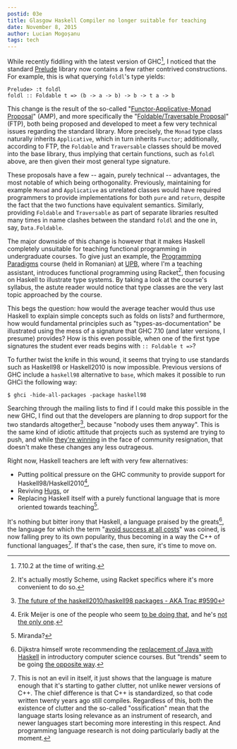 ```yaml
---
postid: 03e
title: Glasgow Haskell Compiler no longer suitable for teaching
date: November 8, 2015
author: Lucian Mogoșanu
tags: tech
---
```


While recently fiddling with the latest version of GHC[^1], I noticed that the
standard [Prelude][haskell-prelude] library now contains a few rather contrived
constructions. For example, this is what querying `foldl`'s type yields:

~~~~
Prelude> :t foldl
foldl :: Foldable t => (b -> a -> b) -> b -> t a -> b
~~~~

This change is the result of the so-called "[Functor-Applicative-Monad
Proposal][famp]" (AMP), and more specifically the "[Foldable/Traversable
Proposal][ftp]" (FTP), both being proposed and developed to meet a few very
technical issues regarding the standard library. More precisely, the `Monad`
type class naturally inherits `Applicative`, which in turn inherits `Functor`;
additionally, according to FTP, the `Foldable` and `Traversable` classes should
be moved into the base library, thus implying that certain functions, such as
`foldl` above, are then given their most general type signature.

These proposals have a few -- again, purely technical -- advantages, the most
notable of which being orthogonality. Previously, maintaining for example
`Monad` and `Applicative` as unrelated classes would have required programmers
to provide implementations for both `pure` and `return`, despite the fact that
the two functions have equivalent semantics. Similarly, providing `Foldable`
and `Traversable` as part of separate libraries resulted many times in name
clashes between the standard `foldl` and the one in, say, `Data.Foldable`.

The major downside of this change is however that it makes Haskell completely
unsuitable for teaching functional programming in undergraduate courses. To
give just an example, the [Programming Paradigms][pp] course (held in Romanian)
at [UPB][cs-pub-ro], where I'm a teaching assistant, introduces functional
programming using Racket[^2], then focusing on Haskell to illustrate type
systems. By taking a look at the course's syllabus, the astute reader would
notice that type classes are the very last topic approached by the course.

This begs the question: how would the average teacher would thus use Haskell to
explain simple concepts such as folds on lists? and furthermore, how would
fundamental principles such as "types-as-documentation" be illustrated using
the mess of a signature that GHC 7.10 (and later versions, I presume) provides?
How is this even possible, when one of the first type signatures the student
ever reads begins with `:: Foldable t =>`?

To further twist the knife in this wound, it seems that trying to use standards
such as Haskell98 or Haskell2010 is now impossible. Previous versions of GHC
include a `haskell98` alternative to `base`, which makes it possible to run
GHCi the following way:

~~~~
$ ghci -hide-all-packages -package haskell98
~~~~

Searching through the mailing lists to find if I could make this possible in
the new GHC, I find out that the developers are planning to drop support for
the two standards altogether[^3], because "nobody uses them anyway". This is
the same kind of idiotic attitude that projects such as systemd are trying to
push, and while [they're winning][systemd] in the face of community
resignation, that doesn't make these changes any less outrageous.

Right now, Haskell teachers are left with very few alternatives:

* Putting political pressure on the GHC community to provide support for
  Haskell98/Haskell2010[^4],
* Reviving [Hugs][hugs], or
* Replacing Haskell itself with a purely functional language that is more
  oriented towards teaching[^5].

It's nothing but bitter irony that Haskell, a language praised by the
greats[^6], the language for which the term "[avoid success at all costs][spj]"
was coined, is now falling prey to its own popularity, thus becoming in a way
the C++ of functional languages[^7]. If that's the case, then sure, it's time
to move on.

[^1]: 7.10.2 at the time of writing.

[^2]: It's actually mostly Scheme, using Racket specifics where it's more
convenient to do so.

[^3]: [The future of the haskell2010/haskell98 packages - AKA Trac
#9590][haskell98-2010]

[^4]: Erik Meijer is one of the people who seem [to be doing
that][meijer-twitter], and he's [not the only one][lentczner].

[^5]: Miranda?

[^6]: Dijkstra himself wrote recommending the [replacement of Java with
Haskell][dijkstra] in introductory computer science courses. But "trends" seem
to be going [the opposite way][mit-python].

[^7]: This is not an evil in itself, it just shows that the language is mature
enough that it's starting to gather clutter, not unlike newer versions of C++.
The chief difference is that C++ is standardized, so that code written twenty
years ago still compiles. Regardless of this, both the existence of clutter and
the so-called "ossification" mean that the language starts losing relevance as
an instrument of research, and newer languages start becoming more interesting
in this respect. And programming language research is not doing particularly
badly at the moment.

[haskell-prelude]: https://hackage.haskell.org/package/base-4.8.1.0/docs/Prelude.html
[famp]: https://wiki.haskell.org/Functor-Applicative-Monad_Proposal
[ftp]: https://wiki.haskell.org/Foldable_Traversable_In_Prelude
[pp]: http://elf.cs.pub.ro/pp/
[cs-pub-ro]: https://cs.pub.ro/
[haskell98-2010]: https://mail.haskell.org/pipermail/glasgow-haskell-users/2014-September/025280.html
[systemd]: /posts/y01/02b-how-and-why-systemd-has-won.html
[meijer-twitter]: https://twitter.com/headinthebox/status/652807907352911872
[lentczner]: https://mail.haskell.org/pipermail/ghc-devs/2015-October/010068.html
[hugs]: https://www.haskell.org/hugs/
[dijkstra]: https://www.cs.utexas.edu/~EWD/transcriptions/OtherDocs/Haskell.html
[spj]: https://www.youtube.com/watch?v=iSmkqocn0oQ&feature=share
[mit-python]: http://lambda-the-ultimate.org/node/3312
